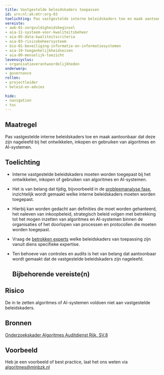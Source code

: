 ```yaml
---
title: Vastgestelde beleidskaders toepassen
id: urn:nl:ak:mtr:org-03
toelichting: Pas vastgestelde interne beleidskaders toe en maak aantoonbaar dat deze zijn nageleefd bij het ontwikkelen, inkopen en gebruiken van algoritmes en AI-systemen.
vereiste:
- awb-01-zorgvuldigheidsbeginsel
- aia-11-systeem-voor-kwaliteitsbeheer
- aia-05-data-kwaliteitscriteria
- aia-03-risicobeheersysteem
- bio-01-beveiliging-informatie-en-informatiesystemen
- aia-19-toegankelijkheidseisen
- aia-09-menselijk-toezicht
levenscyclus:
- organisatieverantwoordelijkheden
onderwerp:
- governance 
rollen:
- projectleider
- beleid-en-advies
  
hide:
- navigation
- toc
---
```


<!-- tags -->

## Maatregel

Pas vastgestelde interne beleidskaders toe en maak aantoonbaar dat deze zijn nageleefd bij het ontwikkelen, inkopen en gebruiken van algoritmes en AI-systemen.

## Toelichting
- Interne vastgestelde beleidskaders moeten worden toegepast bij het ontwikkelen, inkopen of gebruiken van algoritmes en AI-systemen.
- Het is van belang dat tijdig, bijvoorbeeld in de [probleemanalyse fase](../levenscyclus/probleemanalyse.md), inzichtelijk wordt gemaakt welke interne beleidskaders moeten worden toegepast.
- Hierbij kan worden gedacht aan definities die moet worden gehanteerd, het naleven van inkoopbeleid, strategisch beleid volgen met betrekking tot het mogen inzetten van algoritmes en AI-systemen binnen de organisaties of het doorlopen van processen en protocollen die moeten worden toegepast.
- Vraag de [betrokken experts](../maatregelen/betrek_belanghebbenden.md) welke beleidskaders van toepassing zijn vanuit diens specifieke expertise. 
- Ten behoeve van controles en audits is het van belang dat aantoonbaar wordt gemaakt dat de vastgestelde beleidskaders zijn nageleefd. 
  
  ## Bijbehorende vereiste(n)

<!-- list_vereisten_on_maatregelen_page -->

## Risico
De in te zetten algoritmes of AI-systemen voldoen niet aan vastgestelde beleidskaders. 

## Bronnen
[Onderzoekskader Algoritmes Auditdienst Rijk, SV.8](https://www.rijksoverheid.nl/documenten/rapporten/2023/07/11/onderzoekskader-algoritmes-adr-2023)

## Voorbeeld

Heb je een voorbeeld of best practice, laat het ons weten via [algoritmes@minbzk.nl](mailto:algoritmes@minbzk.nl)
